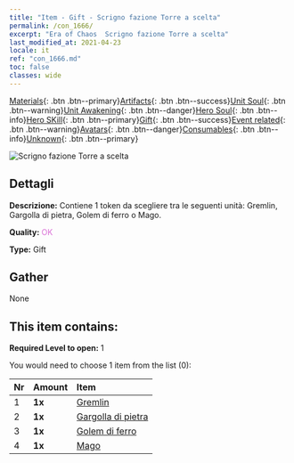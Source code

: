 ```yaml
---
title: "Item - Gift - Scrigno fazione Torre a scelta"
permalink: /con_1666/
excerpt: "Era of Chaos  Scrigno fazione Torre a scelta"
last_modified_at: 2021-04-23
locale: it
ref: "con_1666.md"
toc: false
classes: wide
---
```

 [Materials](/ItemsIT/){: .btn .btn--primary}[Artifacts](/ItemsIT/Artifacts/){: .btn .btn--success}[Unit Soul](/ItemsIT/UnitSoul/){: .btn .btn--warning}[Unit Awakening](/ItemsIT/UnitAwakening/){: .btn .btn--danger}[Hero Soul](/ItemsIT/HeroSoul/){: .btn .btn--info}[Hero SKill](/ItemsIT/HeroSkill/){: .btn .btn--primary}[Gift](/ItemsIT/Gift/){: .btn .btn--success}[Event related](/ItemsIT/Events/){: .btn .btn--warning}[Avatars](/ItemsIT/Avatars/){: .btn .btn--danger}[Consumables](/ItemsIT/Consumables/){: .btn .btn--info}[Unknown](/ItemsIT/Unknown/){: .btn .btn--primary}

 ![Scrigno fazione Torre a scelta](/images/t/i_907282.png)

## Dettagli
 **Descrizione:** Contiene 1 token da scegliere tra le seguenti unità: Gremlin, Gargolla di pietra, Golem di ferro o Mago.

 **Quality:** <span style="color: #DA70D6">OK</span>

 **Type:** Gift

## Gather

  None

## This item contains:

 **Required Level to open:** 1

 You would need to choose 1 item from the list (0):

  | Nr | Amount |     Item    |
  |:---|:-------|:------------|
  | 1 |  **1x** | [Gremlin](/ItemsIT/unt_235/) |  | 
  | 2 |  **1x** | [Gargolla di pietra](/ItemsIT/unt_236/) |  | 
  | 3 |  **1x** | [Golem di ferro](/ItemsIT/unt_237/) |  | 
  | 4 |  **1x** | [Mago](/ItemsIT/unt_238/) |  | 
